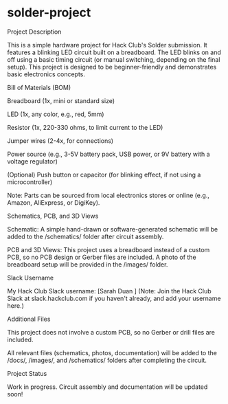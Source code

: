# solder-project
Project Description

This is a simple hardware project for Hack Club's Solder submission. It features a blinking LED circuit built on a breadboard. The LED blinks on and off using a basic timing circuit (or manual switching, depending on the final setup). This project is designed to be beginner-friendly and demonstrates basic electronics concepts.

Bill of Materials (BOM)





Breadboard (1x, mini or standard size)



LED (1x, any color, e.g., red, 5mm)



Resistor (1x, 220-330 ohms, to limit current to the LED)



Jumper wires (2-4x, for connections)



Power source (e.g., 3-5V battery pack, USB power, or 9V battery with a voltage regulator)



(Optional) Push button or capacitor (for blinking effect, if not using a microcontroller)

Note: Parts can be sourced from local electronics stores or online (e.g., Amazon, AliExpress, or DigiKey).

Schematics, PCB, and 3D Views





Schematic: A simple hand-drawn or software-generated schematic will be added to the /schematics/ folder after circuit assembly.



PCB and 3D Views: This project uses a breadboard instead of a custom PCB, so no PCB design or Gerber files are included. A photo of the breadboard setup will be provided in the /images/ folder.

Slack Username





My Hack Club Slack username: [Sarah Duan ]
(Note: Join the Hack Club Slack at slack.hackclub.com if you haven't already, and add your username here.)

Additional Files





This project does not involve a custom PCB, so no Gerber or drill files are included.



All relevant files (schematics, photos, documentation) will be added to the /docs/, /images/, and /schematics/ folders after completing the circuit.

Project Status

Work in progress. Circuit assembly and documentation will be updated soon!
